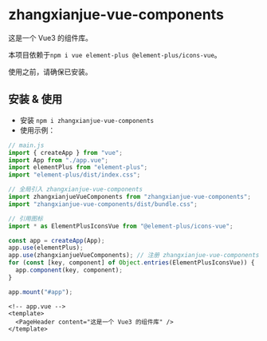# zhangxianjue-vue-components

这是一个 Vue3 的组件库。

本项目依赖于`npm i vue element-plus @element-plus/icons-vue`。

使用之前，请确保已安装。

## 安装 & 使用

- 安装 `npm i zhangxianjue-vue-components`
- 使用示例：

```js
// main.js
import { createApp } from "vue";
import App from "./app.vue";
import elementPlus from "element-plus";
import "element-plus/dist/index.css";

// 全局引入 zhangxianjue-vue-components
import zhangxianjueVueComponents from "zhangxianjue-vue-components";
import "zhangxianjue-vue-components/dist/bundle.css";

// 引用图标
import * as ElementPlusIconsVue from "@element-plus/icons-vue";

const app = createApp(App);
app.use(elementPlus);
app.use(zhangxianjueVueComponents); // 注册 zhangxianjue-vue-components
for (const [key, component] of Object.entries(ElementPlusIconsVue)) {
  app.component(key, component);
}

app.mount("#app");
```

```vue
<!-- app.vue -->
<template>
  <PageHeader content="这是一个 Vue3 的组件库" />
</template>
```
